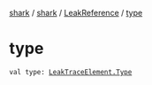 [shark](../../index.md) / [shark](../index.md) / [LeakReference](index.md) / [type](./type.md)

# type

`val type: `[`LeakTraceElement.Type`](../-leak-trace-element/-type/index.md)